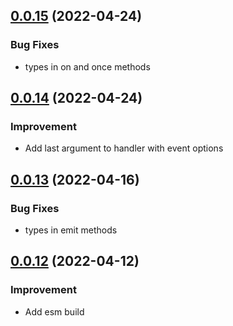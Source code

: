 ## [0.0.15](https://github.com/webigorkiev/amitt/tree/v0.0.15) (2022-04-24)

### Bug Fixes

* types in on and once methods

## [0.0.14](https://github.com/webigorkiev/amitt/tree/v0.0.14) (2022-04-24)

### Improvement

* Add last argument to handler with event options

## [0.0.13](https://github.com/webigorkiev/amitt/tree/v0.0.13) (2022-04-16)

### Bug Fixes

* types in emit methods

## [0.0.12](https://github.com/webigorkiev/amitt/tree/v0.0.12) (2022-04-12)

### Improvement

* Add esm build